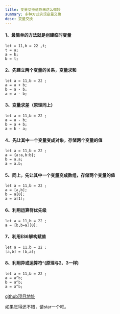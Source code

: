 ```yaml
---
title: 变量交换值原来这么微妙
summary: 多种方式实现变量交换
desc: 变量交换
---
```

#### 1、最简单的方法就是创建临时变量

```
let = 11,b = 22 ,t;
t = a;
a = b;
b = t;
```
#### 2、先建立两个变量的关系，变量求和

```
let a = 11,b = 22 ;
a = a + b;
b = a - b;
a = a - b;
```
#### 3、变量求差（原理同上）

```
let a = 11,b = 22 ;
a = a - b;
b = a + b;
a = b - a;
```
#### 4、先让其中一个变量变成对象，存储两个变量的值

```
let a = 11,b = 22 ;
a = {a:a,b:b};
b = a.a;
a = a.b;
```
#### 5、同上，先让其中一个变量变成数组，存储两个变量的值

```
let a = 11,b = 22 ;
a = [a,b];
b = a[0];
a = a[1];
```
#### 6、利用运算符优先级

```
let a = 11,b = 22 ;
a = [b,b=a][0];
```
#### 7、利用ES6解构赋值

```
let a = 11,b = 22 ;
[a,b] = [b,a];
```
#### 8、利用异或运算符^(原理与2、3一样)

```
let a = 11,b = 22 ;
a = a^b;
b = a^b;
a = a^b;
```


[github项目地址](https://github.com/fed-hjx)

如果觉得还不错，请star一个吧。